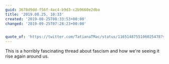 ```yaml
---
guid: 3678d9dd-f56f-4ac4-b9d3-c2b9660e2dba
title: '2019.08.25, 10:33'
created: '2019-08-25T08:33:53+00:00'
changed: '2019-09-25T07:28:23+00:00'


quote_of: 'https://twitter.com/TatianaTMac/status/1165148755106025478?s=20'
---
```


This is a horribly fascinating thread about fascism and how we're seeing it rise again around us. 
